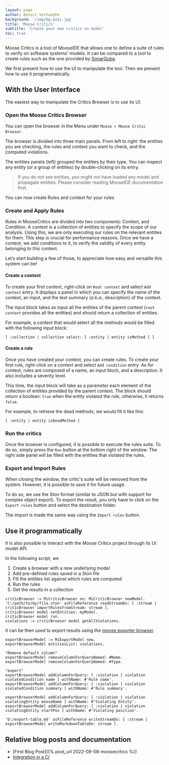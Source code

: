 ```yaml
---
layout: page
author: Benoit Verhaeghe
background: '/img/bg-wiki.jpg'
title: 'Moose Critics'
subtitle: 'Create your own critics on model'
toc: true
---
```


Moose Critics is a tool of MooseIDE that allows one to define a suite of rules to verify on software systems' models.
It can be compared to a tool to create rules such as the one provided by [SonarQube](https://www.sonarsource.com/products/sonarqube/).

We first present how to use the UI to manipulate the tool. Then we present how to use it programmatically.

## With the User Interface

The easiest way to manipulate the Critics Browser is to use its UI.

### Open the Moose Critics Browser

You can open the browser in the Menu under `Moose > Moose Critic Browser`.

The browser is divided into three main panels.
From left to right: the entities you are checking, the rules and context you want to check, and the computed violations.

The entities panels (left) grouped the entities by their type.
You can inspect any entity (or a group of entities) by double-clicking on its entry.

> If you do not see entities, you might not have loaded any model and propagate entities.
> Please consider reading MooseIDE documentation first.

You can now create Rules and context for your rules

### Create and Apply Rules

Rules in MooseCritics are divided into two components: Context, and Condition.
A context is a collection of entities to specify the scope of our analysis. Using this, we are only executing our rules on the relevant entities for them.
This step is crucial for performance reasons.
Once we have a context, we add conditions to it, to verify the validity of every entity belonging to this context.

Let’s start building a few of those, to appreciate how easy and versatile this system can be!

#### Create a context

To create your first context, right-click on `Root context` and select `Add context` entry.
It displays a panel in which you can specify the name of the context, an input, and the text summary (*a.k.a.,* description) of the context.

The input block takes as input all the entities of the parent context (`root context` provides all the entities) and should return a collection of entities.

For example, a context that would select all the methods would be filled with the following input block:

```st
[ :collection | collection select: [ :entity | entity isMethod ] ]
```

#### Create a rule

Once you have created your context, you can create rules.
To create your first rule, right-click on a context and select `Add condition` entry.
As for context, rules are composed of a name, an input block, and a description.
It also includes a severity level.

This time, the input block will take as a parameter each element of the collection of entities provided by the parent context.
The block should return a boolean: `true` when the entity violated the rule, otherwise, it returns `false`.

For example, to retrieve the dead methods, we would fill it like this:

```st
[ :entity | entity isDeadMethod ]
```

### Run the critics

Once the browser is configured, it is possible to execute the rules suite.
To do so, simply press the `Run` button at the bottom right of the window.
The right side panel will be filled with the entities that violated the rules.

### Export and Import Rules

When closing the window, the critic's suite will be removed from the system.
However, it is possible to save it for future usage.

To do so, we use the Ston format (similar to JSON but with support for complex object export).
To export the result, you only have to click on the `Export rules` button and select the destination folder.

The import is made the same way using the `Import rules` button.

## Use it programmatically

It is also possible to interact with the Moose Critics project through its UI model API.

In the following script, we

1. Create a browser with a new underlying model
2. Add pre-defined rules saved in a Ston file
3. Fill the entities list against which rules are computed
4. Run the rules
5. Get the results in a collection

```st
criticBrowser := MiCriticBrowser on: MiCriticBrowser newModel.
'C:/path/to/my/file.ston' asFileReference readStreamDo: [ :stream | criticBrowser importRulesFromStream: stream ].
criticBrowser model setEntities: myModel.
criticBrowser model run.
violations := criticBrowser model getAllViolations.
```

It can be then used to export results using the [moose exporter browser](./moose-exporter).

```st
exportBrowserModel := MiExportModel new.
exportBrowserModel entitiesList: violations.

"Remove default column"
exportBrowserModel removeColumnForQueryNamed: #Name.
exportBrowserModel removeColumnForQueryNamed: #Type.

"export"
exportBrowserModel addColumnForQuery: [ :violation | violation violatedCondition name ] withName: #'Rule name'.
exportBrowserModel addColumnForQuery: [ :violation | violation violatedCondition summary ] withName: #'Rule summary'.

exportBrowserModel addColumnForQuery: [ :violation | violation violatingEntity mooseName ] withName: #'Violating Entity'.
exportBrowserModel addColumnForQuery: [ :violation | violation violatingEntity startPos ] withName: #'Violating position'.

'D:/export-table.md' asFileReference writeStreamDo: [ :stream | exportBrowserModel writeMarkdownTableOn: stream ].
```

## Relative blog posts and documentation

- [First Blog Post]({% post_url 2022-08-08-moosecritics %})
- [Integration in a CI](https://www.research-bl.com/2023/09/05/integrate-software-engineering-into-the-everyday-world/)
